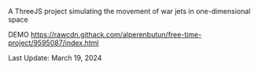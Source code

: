 A ThreeJS project simulating the movement of war jets in one-dimensional space

DEMO
https://rawcdn.githack.com/alperenbutun/free-time-project/9595087/index.html

Last Update: March 19, 2024
